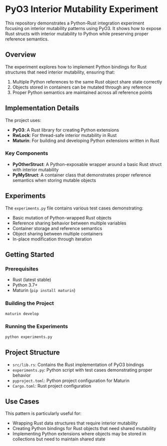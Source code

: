 # PyO3 Interior Mutability Experiment

This repository demonstrates a Python-Rust integration experiment focusing on interior mutability patterns using PyO3. It shows how to expose Rust structs with interior mutability to Python while preserving proper reference semantics.

## Overview

The experiment explores how to implement Python bindings for Rust structures that need interior mutability, ensuring that:

1. Multiple Python references to the same Rust object share state correctly
2. Objects stored in containers can be mutated through any reference
3. Proper Python semantics are maintained across all reference points

## Implementation Details

The project uses:
- **PyO3**: A Rust library for creating Python extensions
- **RwLock**: For thread-safe interior mutability in Rust
- **Maturin**: For building and developing Python extensions written in Rust

### Key Components

- **PyOtherStruct**: A Python-exposable wrapper around a basic Rust struct with interior mutability
- **PyMyStruct**: A container class that demonstrates proper reference semantics when storing mutable objects

## Experiments

The `experiments.py` file contains various test cases demonstrating:
- Basic mutation of Python-wrapped Rust objects
- Reference sharing behavior between multiple variables
- Container storage and reference semantics
- Object sharing between multiple containers
- In-place modification through iteration

## Getting Started

### Prerequisites
- Rust (latest stable)
- Python 3.7+
- Maturin (`pip install maturin`)

### Building the Project
```bash
maturin develop
```

### Running the Experiments
```bash
python experiments.py
```

## Project Structure

- `src/lib.rs`: Contains the Rust implementation of PyO3 bindings
- `experiments.py`: Python script with test cases demonstrating proper behavior
- `pyproject.toml`: Python project configuration for Maturin
- `Cargo.toml`: Rust project configuration

## Use Cases

This pattern is particularly useful for:
- Wrapping Rust data structures that require interior mutability
- Creating Python bindings for Rust objects that need shared mutability
- Implementing Python extensions where objects may be stored in collections but need to maintain shared state
